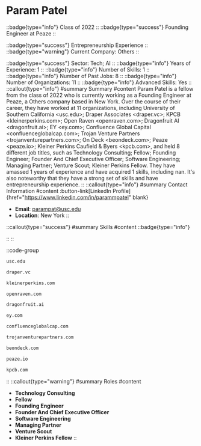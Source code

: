 # Param Patel
::badge{type="info"}
Class of 2022
::
::badge{type="success"}
Founding Engineer at Peaze
::

::badge{type="success"}
Entrepreneurship Experience
::
::badge{type="warning"}
Current Company: Others
::

::badge{type="success"}
Sector: Tech; AI
::
::badge{type="info"}
Years of Experience: 1
::
::badge{type="info"}
Number of Skills: 1
::
::badge{type="info"}
Number of Past Jobs: 8
::
::badge{type="info"}
Number of Organizations: 11
::
::badge{type="info"}
Advanced Skills: Yes
::
::callout{type="info"}
#summary
Summary
#content
Param Patel is a fellow from the class of 2022 who is currently working as a Founding Engineer at Peaze, a Others company based in New York. Over the course of their career, they have worked at 11 organizations, including University of Southern California <usc.edu>; Draper Associates <draper.vc>; KPCB <kleinerperkins.com>; Open Raven <openraven.com>; Dragonfruit AI <dragonfruit.ai>; EY <ey.com>; Confluence Global Capital <confluenceglobalcap.com>; Trojan Venture Partners <trojanventurepartners.com>; On Deck <beondeck.com>; Peaze <peaze.io>; Kleiner Perkins Caufield & Byers <kpcb.com>, and held 8 different job titles, such as Technology Consulting; Fellow; Founding Engineer; Founder And Chief Executive Officer; Software Engineering; Managing Partner; Venture Scout; Kleiner Perkins Fellow. They have amassed 1 years of experience and have acquired 1 skills, including nan. It's also noteworthy that they have a strong set of skills and have entrepreneurship experience.
::
::callout{type="info"}
#summary
Contact Information
#content
:button-link[LinkedIn Profile]{href="https://www.linkedin.com/in/parammpatel" blank}
- **Email**: parampat@usc.edu
- **Location**: New York
::

::callout{type="success"}
#summary
Skills
#content
::badge{type="info"}

::
::

::code-group
```bash [University of Southern California]
usc.edu
```
```bash [Draper Associates]
draper.vc
```
```bash [KPCB]
kleinerperkins.com
```
```bash [Open Raven]
openraven.com
```
```bash [Dragonfruit AI]
dragonfruit.ai
```
```bash [EY]
ey.com
```
```bash [Confluence Global Capital]
confluenceglobalcap.com
```
```bash [Trojan Venture Partners]
trojanventurepartners.com
```
```bash [On Deck]
beondeck.com
```
```bash [Peaze]
peaze.io
```
```bash [Kleiner Perkins Caufield & Byers]
kpcb.com
```
::
::callout{type="warning"}
#summary
Roles
#content
- **Technology Consulting**
- **Fellow**
- **Founding Engineer**
- **Founder And Chief Executive Officer**
- **Software Engineering**
- **Managing Partner**
- **Venture Scout**
- **Kleiner Perkins Fellow**
::

